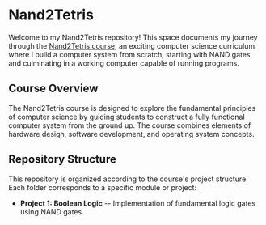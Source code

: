 ﻿# Nand2Tetris
Welcome to my Nand2Tetris repository! This space documents my journey through the [Nand2Tetris course](https://www.nand2tetris.org/), an exciting computer science curriculum where I build a computer system from scratch, starting with NAND gates and culminating in a working computer capable of running programs.
## Course Overview
The Nand2Tetris course is designed to explore the fundamental principles of computer science by guiding students to construct a fully functional computer system from the ground up. The course combines elements of hardware design, software development, and operating system concepts.
## Repository Structure
This repository is organized according to the course's project structure. Each folder corresponds to a specific module or project:
- **Project 1: Boolean Logic**
-- Implementation of fundamental logic gates using NAND gates.
